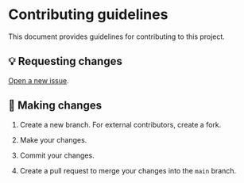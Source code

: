 # Contributing guidelines

This document provides guidelines for contributing to this project.

## 💡 Requesting changes

[Open a new issue](https://github.com/equinor/terraform-backend/issues/new/choose).

## 📝 Making changes

1. Create a new branch. For external contributors, create a fork.

1. Make your changes.

1. Commit your changes.

1. Create a pull request to merge your changes into the `main` branch.
